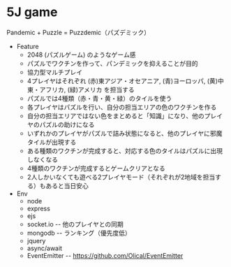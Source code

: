 # 5J game

Pandemic + Puzzle = Puzzdemic（パズデミック）

+ Feature
    - 2048 (パズルゲーム) のようなゲーム感
    - パズルでワクチンを作って、パンデミックを抑えることが目的
    - 協力型マルチプレイ
    - 4プレイヤはそれぞれ (赤)東アジア・オセアニア, (青)ヨーロッパ, (黄)中東・アフリカ, (緑)アメリカ を担当する
    - パズルでは4種類（赤・青・黄・緑）のタイルを使う
    - 各プレイヤはパズルを行い、自分の担当エリアの色のワクチンを作る
    - 自分の担当エリアではない色をまとめると「知識」になり、他のプレイヤのパズルの助けになる
    - いずれかのプレイヤがパズルで詰み状態になると、他のプレイヤに邪魔タイルが出現する
    - ある種類のワクチンが完成すると、対応する色のタイルはパズルに出現しなくなる
    - 4種類のワクチンが完成するとゲームクリアとなる
    - 2人しかいなくても遊べる2プレイヤモード（それぞれが2地域を担当する）もあると当日安心
+ Env
    - node
    - express
    - ejs
    - socket.io -- 他のプレイヤとの同期
    - mongodb -- ランキング（優先度低）
    - jquery
    - async/await
    - EventEmitter -- https://github.com/Olical/EventEmitter
